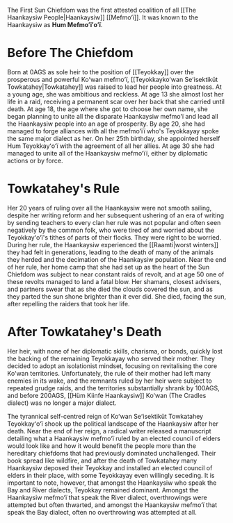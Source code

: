 The First Sun Chiefdom was the first attested coalition of all [[The Haankaysiw People|Haankaysiw]] [[Mefmoʻï]]. It was known to the Haankaysiw as **Hum Mefmoʻïʻoʻï**.

# Before The Chiefdom
Born at 0AGS as sole heir to the position of [[Teyokkay]] over the prosperous and powerful Koʻwan mefmoʻï, [[Teyokkaykoʻwan Seʻisektiküt Towkatahey|Towkatahey]] was raised to lead her people into greatness. At a young age, she was ambitious and reckless. At age 13 she almost lost her life in a raid, receiving a permanent scar over her back that she carried until death. At age 18, the age where she got to choose her own name, she began planning to unite all the disparate Haankaysiw mefmoʻï and lead all the Haankaysiw people into an age of prosperity. By age 20, she had managed to forge alliances with all the mefmoʻïï who's Teyokkayay spoke the same major dialect as her. On her 25th birthday, she appointed herself Hum Teyokkayʻoʻï with the agreement of all her allies. At age 30 she had managed to unite all of the Haankaysiw mefmoʻïï, either by diplomatic actions or by force.

# Towkatahey's Rule
Her 20 years of ruling over all the Haankaysiw were not smooth sailing, despite her writing reform and her subsequent ushering of an era of writing by sending teachers to every clan her rule was not popular and often seen negatively by the common folk, who were tired of and worried about the Teyokkayʻoʻï's tithes of parts of their flocks. They were right to be worried. During her rule, the Haankaysiw experienced the [[Raamti|worst winters]] they had felt in generations, leading to the death of many of the animals they herded and the decimation of the Haankaysiw population. Near the end of her rule, her home camp that she had set up as the heart of the Sun Chiefdom was subject to near constant raids of revolt, and at age 50 one of these revolts managed to land a fatal blow. Her shamans, closest advisers, and partners swear that as she died the clouds covered the sun, and as they parted the sun shone brighter than it ever did. She died, facing the sun, after repelling the raiders that took her life.

# After Towkatahey's Death
Her heir, with none of her diplomatic skills, charisma, or bonds, quickly lost the backing of the remaining Teyokkayay who served their mother. They decided to adopt an isolationist mindset, focusing on revitalising the core Koʻwan territories. Unfortunately, the rule of their mother had left many enemies in its wake, and the remnants ruled by her heir were subject to repeated grudge raids, and the territories substantially shrank by 100AGS, and before 200AGS, [[Hüm Kiinfe Haankaysiw]] Koʻwan (The Cradles dialect) was no longer a major dialect.

The tyrannical self-centred reign of Koʻwan Seʻisektiküt Towkatahey Teyokkayʻoʻï shook up the political landscape of the Haankaysiw after her death. Near the end of her reign, a radical writer released a manuscript detailing what a Haankaysiw mefmoʻï ruled by an elected council of elders would look like and how it would benefit the people more than the hereditary chiefdoms that had previously dominated unchallenged. Their book spread like wildfire, and after the death of Towkatahey many Haankaysiw deposed their Teyokkay and installed an elected council of elders in their place, with some Teyokkayay even willingly seceding. It is important to note, however, that amongst the Haankaysiw who speak the Bay and River dialects, Teyokkay remained dominant. Amongst the Haankaysiw mefmoʻï that speak the River dialect, overthrowings were attempted but often thwarted, and amongst the Haankaysiw mefmoʻï that speak the Bay dialect, often no overthrowing was attempted at all.